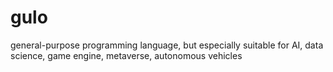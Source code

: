 # gulo
general-purpose programming language, but especially suitable for AI, data science, game engine, metaverse, autonomous vehicles

